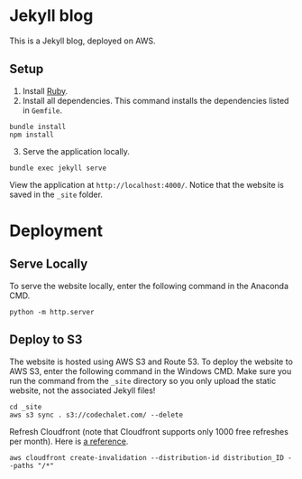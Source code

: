 # Jekyll blog
This is a Jekyll blog, deployed on AWS.

## Setup
1. Install [Ruby](https://www.ruby-lang.org/en/).
2. Install all dependencies. This command installs the dependencies listed in `Gemfile`.
```
bundle install
npm install
```
3. Serve the application locally.
```
bundle exec jekyll serve
```
View the application at `http://localhost:4000/`. Notice that the website is saved in the `_site` folder.

# Deployment

## Serve Locally
To serve the website locally, enter the following command in the Anaconda CMD.
```
python -m http.server
```

## Deploy to S3
The website is hosted using AWS S3 and Route 53. To deploy the website to AWS S3, enter the following command in the Windows CMD. Make sure you run the command from the `_site` directory so you only upload the static website, not the associated Jekyll files!
```
cd _site
aws s3 sync . s3://codechalet.com/ --delete
```

Refresh Cloudfront (note that Cloudfront supports only 1000 free refreshes per month). Here is [a reference](https://aws.amazon.com/premiumsupport/knowledge-center/cloudfront-serving-outdated-content-s3/).
```
aws cloudfront create-invalidation --distribution-id distribution_ID --paths "/*"
```
